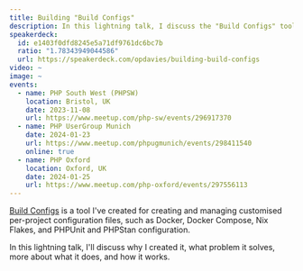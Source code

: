 ```yaml
---
title: Building "Build Configs"
description: In this lightning talk, I discuss the "Build Configs" tool I've built to create configuration files.
speakerdeck:
  id: e1403f0dfd8245e5a71df9761dc6bc7b
  ratio: "1.78343949044586"
  url: https://speakerdeck.com/opdavies/building-build-configs
video: ~
image: ~
events:
  - name: PHP South West (PHPSW)
    location: Bristol, UK
    date: 2023-11-08
    url: https://www.meetup.com/php-sw/events/296917370
  - name: PHP UserGroup Munich
    date: 2024-01-23
    url: https://www.meetup.com/phpugmunich/events/298411540
    online: true
  - name: PHP Oxford
    location: Oxford, UK
    date: 2024-01-25
    url: https://www.meetup.com/php-oxford/events/297556113
---
```


[Build Configs](/build-configs) is a tool I've created for creating and managing customised per-project configuration files, such as Docker, Docker Compose, Nix Flakes, and PHPUnit and PHPStan configuration.

In this lightning talk, I'll discuss why I created it, what problem it solves, more about what it does, and how it works.
